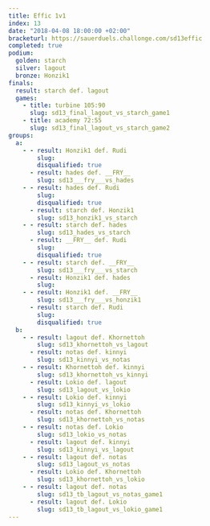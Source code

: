 ```yaml
---
title: Effic 1v1
index: 13
date: "2018-04-08 18:00:00 +02:00"
bracketurl: https://sauerduels.challonge.com/sd13effic
completed: true
podium:
  golden: starch
  silver: lagout
  bronze: Honzik1
finals:
  result: starch def. lagout
  games:
    - title: turbine 105:90
      slug: sd13_final_lagout_vs_starch_game1
    - title: academy 72:55
      slug: sd13_final_lagout_vs_starch_game2
groups:
  a:
    - - result: Honzik1 def. Rudi
        slug:
        disqualified: true
      - result: hades def. __FRY__
        slug: sd13___fry___vs_hades
    - - result: hades def. Rudi
        slug:
        disqualified: true
      - result: starch def. Honzik1
        slug: sd13_honzik1_vs_starch
    - - result: starch def. hades
        slug: sd13_hades_vs_starch
      - result: __FRY__ def. Rudi
        slug:
        disqualified: true
    - - result: starch def. __FRY__
        slug: sd13___fry___vs_starch
      - result: Honzik1 def. hades
        slug:
    - - result: Honzik1 def. __FRY__
        slug: sd13___fry___vs_honzik1
      - result: starch def. Rudi
        slug:
        disqualified: true
  b:
    - - result: lagout def. Khornettoh
        slug: sd13_khornettoh_vs_lagout
      - result: notas def. kinnyi
        slug: sd13_kinnyi_vs_notas
    - - result: Khornettoh def. kinnyi
        slug: sd13_khornettoh_vs_kinnyi
      - result: Lokio def. lagout
        slug: sd13_lagout_vs_lokio
    - - result: Lokio def. kinnyi
        slug: sd13_kinnyi_vs_lokio
      - result: notas def. Khornettoh
        slug: sd13_khornettoh_vs_notas
    - - result: notas def. Lokio
        slug: sd13_lokio_vs_notas
      - result: lagout def. kinnyi
        slug: sd13_kinnyi_vs_lagout
    - - result: lagout def. notas
        slug: sd13_lagout_vs_notas
      - result: Lokio def. Khornettoh
        slug: sd13_khornettoh_vs_lokio
    - - result: lagout def. notas
        slug: sd13_tb_lagout_vs_notas_game1
      - result: lagout def. Lokio
        slug: sd13_tb_lagout_vs_lokio_game1
---
```

